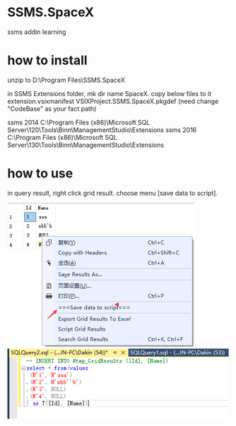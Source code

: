 # SSMS.SpaceX
ssms addin learning

# how to install
unzip to D:\Program Files\SSMS.SpaceX

in SSMS Extensions folder, mk dir name SpaceX. copy below files to it
extension.vsixmanifest
VSIXProject.SSMS.SpaceX.pkgdef (need change "CodeBase" as your fact path)

ssms 2014 C:\Program Files (x86)\Microsoft SQL Server\120\Tools\Binn\ManagementStudio\Extensions
ssms 2016 C:\Program Files (x86)\Microsoft SQL Server\130\Tools\Binn\ManagementStudio\Extensions
# how to use
 in query result, right click grid result. choose menu [save data to script].
 
![alt text](doc/1.png)
![alt text](doc/2.png)
